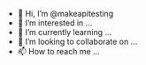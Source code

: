 - 👋 Hi, I’m @makeapitesting
- 👀 I’m interested in ...
- 🌱 I’m currently learning ...
- 💞️ I’m looking to collaborate on ...
- 📫 How to reach me ...

<!---
makeapitesting/makeapitesting is a ✨ special ✨ repository because its `README.md` (this file) appears on your GitHub profile.
You can click the Preview link to take a look at your changes.
--->
